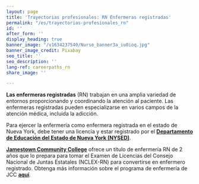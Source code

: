 ```yaml
---
layout: page
title: 'Trayectorias profesionales: RN Enfermeras registradas'
permalink: "/es/trayectorias-profesionales_rn"
id: ''
after_form: ''
display_heading: true
banner_image: "/v1634237540/Nurse_banner3a_iu0ioq.jpg"
banner_image_credit: Pixabay
seo_title: ''
seo_description: ''
lang-ref: careerpaths_rn
share_image: ''

---
```

**Las enfermeras registradas** (RN) trabajan en una amplia variedad de entornos proporcionando y coordinando la atención al paciente. Las enfermeras registradas pueden especializarse en varios campos de la atención médica, incluida la adicción.

Para ejercer la enfermería como enfermera registrada en el estado de Nueva York, debe tener una licencia y estar registrado por el [**Departamento de Educación del Estado de Nueva York (NYSED)**](http://www.op.nysed.gov/prof/nurse/nursingrn.htm).

[**Jamestown Community College**](https://www.sunyjcc.edu/programs/nursing-aas) ofrece un título de enfermería RN de 2 años que lo prepara para tomar el Examen de Licencias del Consejo Nacional de Juntas Estatales (NCLEX-RN) para convertirse en enfermero registrado. Obtenga más información sobre el programa de enfermería de JCC [**aquí**](https://www.sunyjcc.edu/programs/nursing-aas/apply).